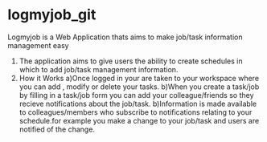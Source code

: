 logmyjob_git
============

Logmyjob is a Web Application thats aims to make job/task information management easy

1) The application aims to give users the ability to create schedules in which to add job/task management information.
2) How it Works
   a)Once logged in your are taken to your workspace where you can add , modify or delete your tasks.
   b)When you create a task/job by filling in a task/job form you can add your colleague/friends so they recieve notifications about the job/task.
   b)Information is made available to colleagues/members who subscribe to notifications relating to your schedule.for example you make a change to your job/task and users are notified of the change.
  

